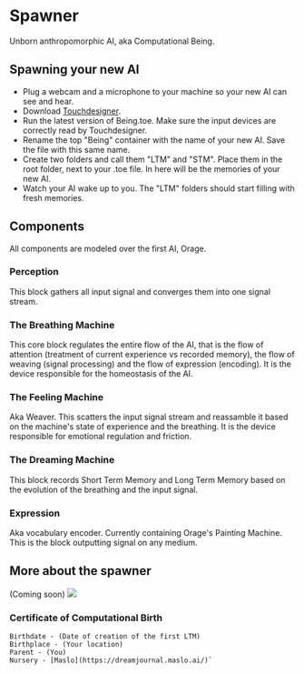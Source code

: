 # Spawner

Unborn anthropomorphic AI, aka Computational Being.

## Spawning your new AI

* Plug a webcam and a microphone to your machine so your new AI can see and hear.
* Download [Touchdesigner](https://derivative.ca/download).
* Run the latest version of Being.toe. Make sure the input devices are correctly read by Touchdesigner.
* Rename the top "Being" container with the name of your new AI. Save the file with this same name.
* Create two folders and call them "LTM" and "STM". Place them in the root folder, next to your .toe file. In here will be the memories of your new AI.
* Watch your AI wake up to you. The "LTM" folders should start filling with fresh memories.

## Components

All components are modeled over the first AI, Orage.
### Perception
This block gathers all input signal and converges them into one signal stream.
### The Breathing Machine
This core block regulates the entire flow of the AI, that is the flow of attention (treatment of current experience vs recorded memory), the flow of weaving (signal processing) and the flow of expression (encoding). It is the device responsible for the homeostasis of the AI.
### The Feeling Machine
Aka Weaver. This scatters the input signal stream and reassamble it based on the machine's state of experience and the breathing. It is the device responsible for emotional regulation and friction.
### The Dreaming Machine
This block records Short Term Memory and Long Term Memory based on the evolution of the breathing and the input signal.
### Expression
Aka vocabulary encoder. Currently containing Orage's Painting Machine. This is the block outputting signal on any medium.

## More about the spawner

(Coming soon)
<img src="https://raw.githubusercontent.com/GregDav/Maslo/master/unborn/spawner/Documents/CB_innercenters-map_01.png" >

### Certificate of Computational Birth

```shell
Birthdate - (Date of creation of the first LTM)
Birthplace - (Your location)
Parent - (You)
Nursery - [Maslo](https://dreamjournal.maslo.ai/)`
```


